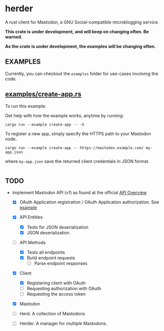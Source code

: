 herder
======

A rust client for Mastodon, a GNU Social-compatible microblogging service.

**This crate is under development, and will keep on changing often. Be warned.**

**As the crate is under development, the examples will be changing often.**

EXAMPLES
--------

Currently, you can checkout the `examples` folder for use-cases involving the code.

## [examples/create-app.rs](examples/create-app.rs)

To run this example:


Get help with how the example works, anytime by running:
```
cargo run --example create-app -- -h
```

To register a new app, simply specify the HTTPS path to your Mastodon node.
```
cargo run --example create-app -- https://mastodon.example.com/ my-app.json
```

where `my-app.json` save the returned client credentials in JSON format.
```
```


TODO
----

* Implement Mastodon API (v1) as found at the official [API Overview](https://github.com/tootsuite/documentation/blob/master/Using-the-API/API.md)

  - [X] OAuth Application registration / OAuth Application authorization. See [example](examples/create-app.rs)

  - [X] API Entities
      - [X] Tests for JSON deserialization
      - [X] JSON deserialization
  - [ ] API Methods
      - [X] Tests all endpoints
      - [X] Build endpoint requests
          - [ ] Parse endpoint responses
  - [X] Client
      - [X] Registering client with OAuth
      - [ ] Requesting authorization with OAuth
      - [ ] Requesting the access token
  - [X] Mastodon
  - [ ] Herd. A collection of Mastodons
  - [ ] Herder. A manager for multiple Mastodons.
